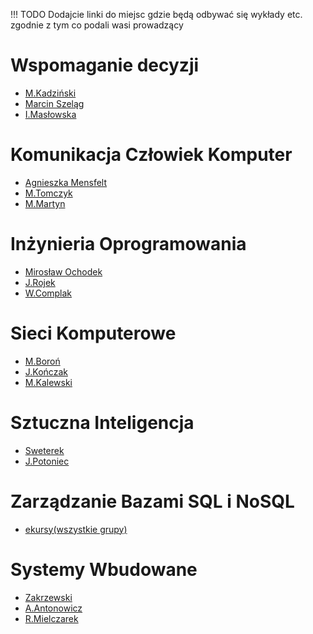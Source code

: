 !!! TODO
    Dodajcie linki do miejsc gdzie będą odbywać się wykłady etc. zgodnie z tym co podali wasi prowadzący

# Wspomaganie decyzji
- [M.Kadziński](http://www.cs.put.poznan.pl/mkadzinski/wd/)
- [Marcin Szeląg](http://www.cs.put.poznan.pl/mszelag/Teaching/teaching.html) 
- [I.Masłowska](http://www.cs.put.poznan.pl/imaslowska/wd/)

# Komunikacja Człowiek Komputer
- [Agnieszka Mensfelt](https://www.cs.put.poznan.pl/amensfelt/komunikacja-czlowiek-komputer/)
- [M.Tomczyk](http://www.cs.put.poznan.pl/mtomczyk/index.php/kck-zasady-oceniania/)
- [M.Martyn]()

# Inżynieria Oprogramowania
- [Mirosław Ochodek]()
- [J.Rojek](http://www.cs.put.poznan.pl/jrojek/io1.html) 
- [W.Complak]()

# Sieci Komputerowe
- [M.Boroń](http://www.cs.put.poznan.pl/mboron/sk2.html) 
- [J.Kończak](http://www.cs.put.poznan.pl/jkonczak/sk2) 
- [M.Kalewski](http://www.cs.put.poznan.pl/mkalewski/documents/sk.php) 


# Sztuczna Inteligencja
- [Sweterek](http://www.cs.put.poznan.pl/amichalski/si.dzienne/index.html)
- [J.Potoniec](http://www.cs.put.poznan.pl/jpotoniec/?page_id=12)

# Zarządzanie Bazami SQL i NoSQL
- [ekursy(wszystkie grupy)](https://ekursy.put.poznan.pl/enrol/index.php?id=4476)

# Systemy Wbudowane
- [Zakrzewski](http://www.cs.put.poznan.pl/pzakrzewski/sw.html)
- [A.Antonowicz](http://www.cs.put.poznan.pl/aantonowicz/sw.html)
- [R.Mielczarek]()
